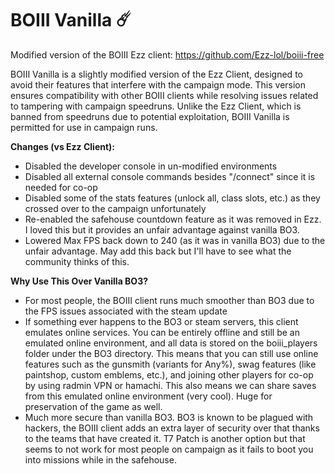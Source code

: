 # BOIII Vanilla ☄️

Modified version of the BOIII Ezz client: https://github.com/Ezz-lol/boiii-free

BOIII Vanilla is a slightly modified version of the Ezz Client, designed to avoid their features that interfere with the campaign mode. This version ensures compatibility with other BOIII clients while resolving issues related to tampering with campaign speedruns. Unlike the Ezz Client, which is banned from speedruns due to potential exploitation, BOIII Vanilla is permitted for use in campaign runs.

**Changes (vs Ezz Client):**
- Disabled the developer console in un-modified environments
- Disabled all external console commands besides "/connect" since it is needed for co-op
- Disabled some of the stats features (unlock all, class slots, etc.) as they crossed over to the campaign unfortunately
- Re-enabled the safehouse countdown feature as it was removed in Ezz. I loved this but it provides an unfair advantage against vanilla BO3.
- Lowered Max FPS back down to 240 (as it was in vanilla BO3) due to the unfair advantage. May add this back but I'll have to see what the community thinks of this.

**Why Use This Over Vanilla BO3?**
- For most people, the BOIII client runs much smoother than BO3 due to the FPS issues associated with the steam update
- If something ever happens to the BO3 or steam servers, this client emulates online services. You can be entirely offline and still be an emulated online environment, and all data is stored on the boiii_players folder under the BO3 directory. This means that you can still use online features such as the gunsmith (variants for Any%), swag features (like paintshop, custom emblems, etc.), and joining other players for co-op by using radmin VPN or hamachi. This also means we can share saves from this emulated online environment (very cool). Huge for preservation of the game as well.
- Much more secure than vanilla BO3. BO3 is known to be plagued with hackers, the BOIII client adds an extra layer of security over that thanks to the teams that have created it. T7 Patch is another option but that seems to not work for most people on campaign as it fails to boot you into missions while in the safehouse.

